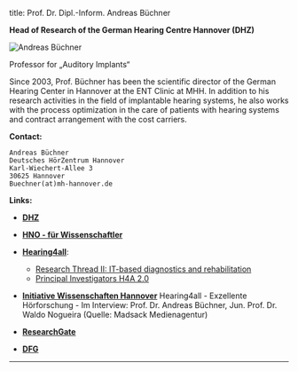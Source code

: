 title: Prof. Dr. Dipl.-Inform. Andreas Büchner 	


**Head of Research of the German Hearing Centre Hannover (DHZ)**


![Andreas Büchner](staff/buechner.jpg)


Professor for „Auditory Implants“

Since 2003, Prof. Büchner has been the scientific director of the German Hearing Center in Hannover at the ENT Clinic at MHH. In addition to his research activities in the field of implantable hearing systems, he also works with the process optimization in the care of patients with hearing systems and contract arrangement with the cost carriers.

**Contact:**

	Andreas Büchner
	Deutsches HörZentrum Hannover
	Karl-Wiechert-Allee 3
	30625 Hannover
	Buechner(at)mh-hannover.de




**Links:**

* **[DHZ](https://www.dhz.clinic/wir-ueber-uns/team/forschung)**

* **[HNO - für Wissenschaftler](https://www.mhh.de/forschung/forschungsschwerpunkte-netzwerke/biomedizintechnik-implantate)**

* **[Hearing4all](https://hearing4all.eu/DE/)**:
	* [Research Thread II: IT-based diagnostics and rehabilitation](https://hearing4all.de/forschung/it-gestuetzte-diagnose-und-rehabilitation/)
	* [Principal Investigators H4A 2.0](https://hearing4all.de/h4a/personen/wissenschaftler/)		

* **[Initiative Wissenschaften Hannover](https://wissen.hannover.de/Einrichtungen/Medizinische-%C2%ADHochschule-%C2%ADHannover/H%C3%B6ren-f%C3%BCr-alle-Hearing4all)**
Hearing4all - Exzellente Hörforschung - Im Interview: Prof. Dr. Andreas Büchner, Jun. Prof. Dr. Waldo Nogueira (Quelle: Madsack Medienagentur) 

* **[ResearchGate](https://www.researchgate.net/profile/Andreas_Buechner)**

* **[DFG](https://gepris.dfg.de/gepris/person/215993710)**

***


